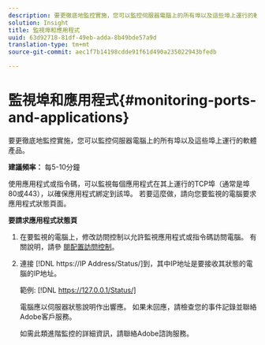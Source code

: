 ```yaml
---
description: 要更徹底地監控實施，您可以監控伺服器電腦上的所有埠以及這些埠上運行的軟體產品。
solution: Insight
title: 監視埠和應用程式
uuid: 63d92718-81df-49eb-adda-8b49bde57a9d
translation-type: tm+mt
source-git-commit: aec1f7b14198cdde91f61d490a235022943bfedb

---
```



# 監視埠和應用程式{#monitoring-ports-and-applications}

要更徹底地監控實施，您可以監控伺服器電腦上的所有埠以及這些埠上運行的軟體產品。

**建議頻率：** 每5-10分鐘

使用應用程式或指令碼，可以監視每個應用程式在其上運行的TCP埠（通常是埠80或443），以確保應用程式綁定到該埠。 若要這麼做，請向您要監視的電腦要求應用程式狀態頁面。

**要請求應用程式狀態頁**

1. 在要監視的電腦上，修改訪問控制以允許監視應用程式或指令碼訪問電腦。 有關說明，請參 [閱配置訪問控制](../../../home/c-inst-svr/c-admin-inst-svr/c-config-acs-ctrl/c-config-acs-ctrl.md#concept-ac385e870dbe4b57a72bf7266b60f93d)。
1. 連接 [!DNL https://IP Address/Status/]到，其中IP地址是要接收其狀態的電腦的IP地址。

   範例: [!DNL https://127.0.0.1/Status/]

   電腦應以伺服器狀態說明作出響應。 如果未回應，請檢查您的事件記錄並聯絡Adobe客戶服務。

   如需此類進階監控的詳細資訊，請聯絡Adobe諮詢服務。

